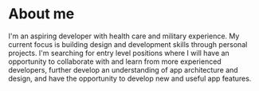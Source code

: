 # About me
I'm an aspiring developer with health care and military experience. My current focus is building design and development skills through personal projects. I'm searching for entry level positions where I will have an opportunity to collaborate with and learn from more experienced developers, further develop an understanding of app architecture and design, and have the opportunity to develop new and useful app features.
